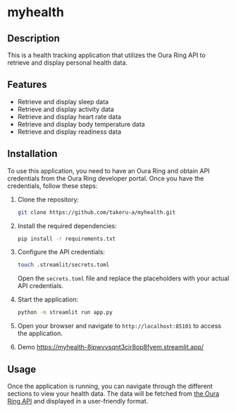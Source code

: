 # myhealth

## Description

This is a health tracking application that utilizes the Oura Ring API to retrieve and display personal health data.

## Features

- Retrieve and display sleep data
- Retrieve and display activity data
- Retrieve and display heart rate data
- Retrieve and display body temperature data
- Retrieve and display readiness data

## Installation

To use this application, you need to have an Oura Ring and obtain API credentials from the Oura Ring developer portal. Once you have the credentials, follow these steps:

1. Clone the repository:

    ```bash
    git clone https://github.com/takeru-a/myhealth.git
    ```

2. Install the required dependencies:

    ```bash
    pip install -r requirements.txt
    ```

3. Configure the API credentials:

    ```bash
    touch .streamlit/secrets.toml
    ```

    Open the `secrets.toml` file and replace the placeholders with your actual API credentials.

4. Start the application:

    ```bash
    python -m streamlit run app.py
    ```

5. Open your browser and navigate to `http://localhost:85101` to access the application.

6. Demo
https://myhealth-8jpwvvsqnt3cjr8op8fyem.streamlit.app/

## Usage

Once the application is running, you can navigate through the different sections to view your health data. The data will be fetched from [the Oura Ring API](https://cloud.ouraring.com/v2/docs) and displayed in a user-friendly format.


